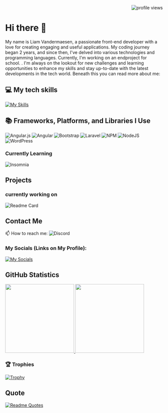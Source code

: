 
<!--
**liamvdm2/liamvdm2** is a ✨ _special_ ✨ repository because its `README.md` (this file) appears on your GitHub profile.
-->



<p align="right">
  <img src="https://komarev.com/ghpvc/?username=liamvdm2&color=brightgreen&style=flat-square" alt="profile views">
</p>

# Hi there 👋
My name is Liam Vandermaesen,
a passionate front-end developer with a love for creating engaging and useful applications. My coding journey began 2 years, and since then, I've delved into various technologies and programming languages.
Currently, I'm working on an endproject for school. . I'm always on the lookout for new challenges and learning opportunities to enhance my skills and stay up-to-date with the latest developments in the tech world.
Beneath this you can read more about me:

## 💻 My tech skills
[![My Skills](https://skillicons.dev/icons?i=angular,css,figma,html,js,mysql,nodejs,ts,wordpress,linux,powershell,vscode)](https://skillicons.dev)


## 📚 Frameworks, Platforms, and Libraries I Use

![Angular.js](https://img.shields.io/badge/angular.js-%23E23237.svg?style=for-the-badge&logo=angularjs&logoColor=white)
![Angular](https://img.shields.io/badge/angular-%23DD0031.svg?style=for-the-badge&logo=angular&logoColor=white)
![Bootstrap](https://img.shields.io/badge/bootstrap-%238511FA.svg?style=for-the-badge&logo=bootstrap&logoColor=white)
![Laravel](https://img.shields.io/badge/laravel-%23FF2D20.svg?style=for-the-badge&logo=laravel&logoColor=white)
![NPM](https://img.shields.io/badge/NPM-%23CB3837.svg?style=for-the-badge&logo=npm&logoColor=white)
![NodeJS](https://img.shields.io/badge/node.js-6DA55F?style=for-the-badge&logo=node.js&logoColor=white)
![WordPress](https://img.shields.io/badge/WordPress-%23117AC9.svg?style=for-the-badge&logo=WordPress&logoColor=white)

### Currently Learning 
![Insomnia](https://img.shields.io/badge/Insomnia-black?style=for-the-badge&logo=insomnia&logoColor=5849BE)

## Projects

### currently working on
![Readme Card](https://github-readme-stats.vercel.app/api/pin/?username=liamvdm2&repo=eindproject)

## Contact Me
📫 How to reach me: ![Discord](https://dcbadge.vercel.app/api/shield/473182309957500929?theme=discord)

### My Socials (Links on My Profile):
[![My Socials](https://skillicons.dev/icons?i=github,instagram,linkedin&perline=3)](https://skillicons.dev)

## GitHub Statistics
<p>
  <a href="https://github.com/liamvdm2">
    <img src="https://github-readme-stats.vercel.app/api?username=liamvdm2&show_icons=true&theme=tokyonight&show=prs_merged,prs_merged_percentage" height="220"/>
  </a>
  <a href="https://github.com/liamvdm2">
    <img src="https://github-readme-stats.vercel.app/api/top-langs/?username=liamvdm2&layout=compact&langs_count=6&theme=tokyonight" height="220"/>
  </a>
</p>

### 🏆 Trophies
[![Trophy](https://github-profile-trophy.vercel.app/?username=liamvdm2&theme=tokyonight)](https://github.com/ryo-ma/github-profile-trophy)

## Quote
[![Readme Quotes](https://quotes-github-readme.vercel.app/api?type=horizontal?theme=algolia)](https://github.com/piyushsuthar/github-readme-quotes)



